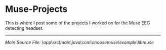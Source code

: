 # Muse-Projects
This is where I post some of the projects I worked on for the Muse EEG detecting headset.
_____________________________________________________________________

*Main Source File: \app\src\main\java\com\choosemuse\example\libmuse*
